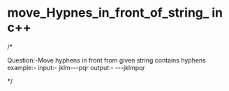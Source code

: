 # move_Hypnes_in_front_of_string_ in c++


/*

Question:-Move hyphens in front from given string contains hyphens
example:- 
           input:-  jklm---pqr
          output:-  ---jklmpqr
             
*/


